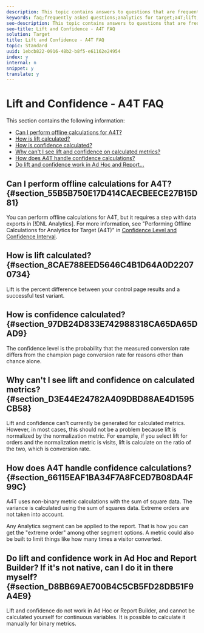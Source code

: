 ```yaml
---
description: This topic contains answers to questions that are frequently asked about lift and confidence when using Analytics as the reporting source for Target (A4T).
keywords: faq;frequently asked questions;analytics for target;a4T;lift;ad hoc;report builder;confidence
seo-description: This topic contains answers to questions that are frequently asked about lift and confidence when using Analytics as the reporting source for Target (A4T).
seo-title: Lift and Confidence - A4T FAQ
solution: Target
title: Lift and Confidence - A4T FAQ
topic: Standard
uuid: 1ebcb822-0916-48b2-b8f5-e61162e24954
index: y
internal: n
snippet: y
translate: y
---
```


# Lift and Confidence - A4T FAQ

This section contains the following information: 


* [ Can I perform offline calculations for A4T?](../c_integrating_target_with_mac/a4t/r_a4t-faq/c_a4t-faq-lift-and-confidence.md#section_55B5B750E17D414CAECBEECE27B15D81)
* [ How is lift calculated?](../c_integrating_target_with_mac/a4t/r_a4t-faq/c_a4t-faq-lift-and-confidence.md#section_8CAE788EED5646C4B1D64A0D22070734)
* [ How is confidence calculated?](../c_integrating_target_with_mac/a4t/r_a4t-faq/c_a4t-faq-lift-and-confidence.md#section_97DB24D833E742988318CA65DA65DAD9)
* [ Why can't I see lift and confidence on calculated metrics?](../c_integrating_target_with_mac/a4t/r_a4t-faq/c_a4t-faq-lift-and-confidence.md#section_D3E44E24782A409DBD88AE4D1595CB58)
* [ How does A4T handle confidence calculations?](../c_integrating_target_with_mac/a4t/r_a4t-faq/c_a4t-faq-lift-and-confidence.md#section_66115EAF1BA34F7A8FCED7B08DA4F99C)
* [ Do lift and confidence work in Ad Hoc and Report...](../c_integrating_target_with_mac/a4t/r_a4t-faq/c_a4t-faq-lift-and-confidence.md#section_D8BB69AE700B4C5CB5FD28DB51F9A4E9)


## Can I perform offline calculations for A4T? {#section_55B5B750E17D414CAECBEECE27B15D81}

You can perform offline calculations for A4T, but it requires a step with data exports in [!DNL  Analytics]. For more information, see "Performing Offline Calculations for Analytics for Target (A4T)" in [ Confidence Level and Confidence Interval](../c_reports/c_conversion_rate/c_confidence_level_and_confidence_interval.md#concept_0D0002A1EBDF420E9C50E2A46F36629B). 

## How is lift calculated? {#section_8CAE788EED5646C4B1D64A0D22070734}

Lift is the percent difference between your control page results and a successful test variant. 

## How is confidence calculated? {#section_97DB24D833E742988318CA65DA65DAD9}

The confidence level is the probability that the measured conversion rate differs from the champion page conversion rate for reasons other than chance alone. 

## Why can't I see lift and confidence on calculated metrics? {#section_D3E44E24782A409DBD88AE4D1595CB58}

Lift and confidence can't currently be generated for calculated metrics. However, in most cases, this should not be a problem because lift is normalized by the normalization metric. For example, if you select lift for orders and the normalization metric is visits, lift is calculate on the ratio of the two, which is conversion rate. 

## How does A4T handle confidence calculations? {#section_66115EAF1BA34F7A8FCED7B08DA4F99C}

A4T uses non-binary metric calculations with the sum of square data. The variance is calculated using the sum of squares data. Extreme orders are not taken into account. 

Any Analytics segment can be applied to the report. That is how you can get the "extreme order" among other segment options. A metric could also be built to limit things like how many times a visitor converted. 

## Do lift and confidence work in Ad Hoc and Report Builder? If it's not native, can I do it in there myself? {#section_D8BB69AE700B4C5CB5FD28DB51F9A4E9}

Lift and confidence do not work in Ad Hoc or Report Builder, and cannot be calculated yourself for continuous variables. It is possible to calculate it manually for binary metrics. 
